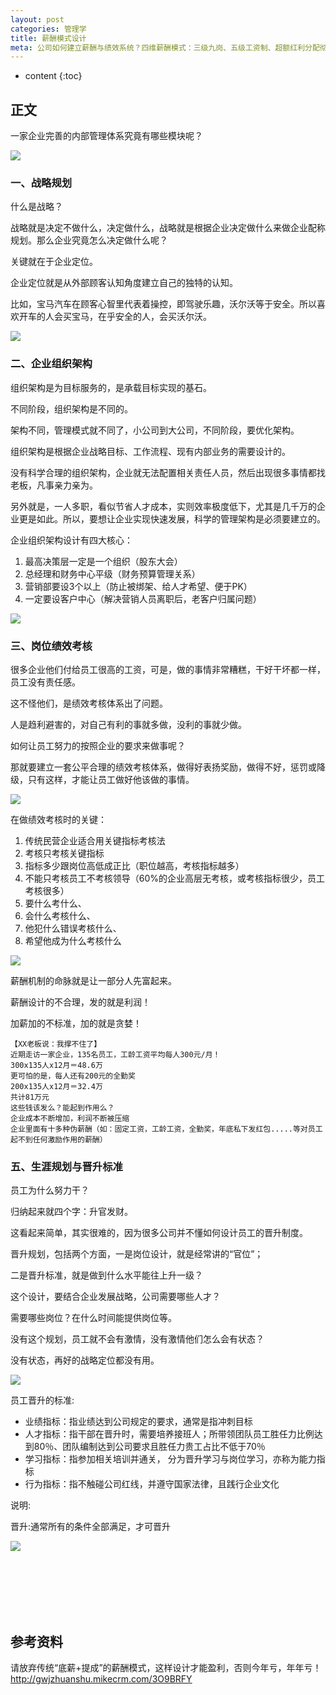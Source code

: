 ```yaml
---
layout: post
categories: 管理学
title: 薪酬模式设计
meta: 公司如何建立薪酬与绩效系统？四维薪酬模式：三级九岗、五级工资制、超额红利分配彻底激活员工！只有完善的绩效系统管理体系，员工才会看到方向，提升企业团队凝聚力，降低人才流失率。
---
```

* content
{:toc}

## 正文

一家企业完善的内部管理体系究竟有哪些模块呢？

![]({{site.baseurl}}/images/20211009/20211009112631.png)

### 一、战略规划

什么是战略？

战略就是决定不做什么，决定做什么，战略就是根据企业决定做什么来做企业配称规划。那么企业究竟怎么决定做什么呢？

关键就在于企业定位。

企业定位就是从外部顾客认知角度建立自己的独特的认知。

比如，宝马汽车在顾客心智里代表着操控，即驾驶乐趣，沃尔沃等于安全。所以喜欢开车的人会买宝马，在乎安全的人，会买沃尔沃。

![]({{site.baseurl}}/images/20211009/20211009112633.png)

### 二、企业组织架构

组织架构是为目标服务的，是承载目标实现的基石。

不同阶段，组织架构是不同的。

架构不同，管理模式就不同了，小公司到大公司，不同阶段，要优化架构。

组织架构是根据企业战略目标、工作流程、现有内部业务的需要设计的。

没有科学合理的组织架构，企业就无法配置相关责任人员，然后出现很多事情都找老板，凡事亲力亲为。

另外就是，一人多职，看似节省人才成本，实则效率极度低下，尤其是几千万的企业更是如此。所以，要想让企业实现快速发展，科学的管理架构是必须要建立的。

企业组织架构设计有四大核心：
1. 最高决策层一定是一个组织（股东大会）
2. 总经理和财务中心平级（财务预算管理关系）
3. 营销部要设3个以上（防止被绑架、给人才希望、便于PK）
4. 一定要设客户中心（解决营销人员离职后，老客户归属问题）

![]({{site.baseurl}}/images/20211009/20211009112635.png)

### 三、岗位绩效考核

很多企业他们付给员工很高的工资，可是，做的事情非常糟糕，干好干坏都一样，员工没有责任感。

这不怪他们，是绩效考核体系出了问题。

人是趋利避害的，对自己有利的事就多做，没利的事就少做。

如何让员工努力的按照企业的要求来做事呢？

那就要建立一套公平合理的绩效考核体系，做得好表扬奖励，做得不好，惩罚或降级，只有这样，才能让员工做好他该做的事情。

![]({{site.baseurl}}/images/20211009/20211009112637.png)

在做绩效考核时的关键：
1. 传统民营企业适合用关键指标考核法
2. 考核只考核关键指标
3. 指标多少跟岗位高低成正比（职位越高，考核指标越多）
4. 不能只考核员工不考核领导（60%的企业高层无考核，或考核指标很少，员工考核很多）
5. 要什么考什么、
6. 会什么考核什么、
7. 他犯什么错误考核什么、
8. 希望他成为什么考核什么

![]({{site.baseurl}}/images/20211009/20211009112639.png)

薪酬机制的命脉就是让一部分人先富起来。

薪酬设计的不合理，发的就是利润！

加薪加的不标准，加的就是贪婪！

    【XX老板说：我撑不住了】
    近期走访一家企业，135名员工，工龄工资平均每人300元/月！
    300x135人x12月＝48.6万
    更可怕的是，每人还有200元的全勤奖
    200x135人x12月＝32.4万
    共计81万元️
    这些钱该发么？能起到作用么？
    企业成本不断增加，利润不断被压缩
    企业里面有十多种伪薪酬（如：固定工资，工龄工资，全勤奖，年底私下发红包.....等对员工起不到任何激励作用的薪酬）

### 五、生涯规划与晋升标准

员工为什么努力干？

归纳起来就四个字：升官发财。

这看起来简单，其实很难的，因为很多公司并不懂如何设计员工的晋升制度。

晋升规划，包括两个方面，一是岗位设计，就是经常讲的“官位”；

二是晋升标准，就是做到什么水平能往上升一级？

这个设计，要结合企业发展战略，公司需要哪些人才？

需要哪些岗位？在什么时间能提供岗位等。

没有这个规划，员工就不会有激情，没有激情他们怎么会有状态？

没有状态，再好的战略定位都没有用。

![]({{site.baseurl}}/images/20211009/20211009112641.png)

员工晋升的标准:
* 业绩指标：指业绩达到公司规定的要求，通常是指冲刺目标 
* 人才指标：指干部在晋升时，需要培养接班人；所带领团队员工胜任力比例达到80％、团队编制达到公司要求且胜任力贵工占比不低于70％ 
* 学习指标：指参加相关培训并通关， 分为晋升学习与岗位学习，亦称为能力指标 
* 行为指标：指不触碰公司红线，并遵守国家法律，且践行企业文化

说明:

晋升:通常所有的条件全部满足，才可晋升

![]({{site.baseurl}}/images/20211009/20211009114043.png)

<br/><br/><br/><br/><br/>
## 参考资料

请放弃传统“底薪+提成”的薪酬模式，这样设计才能盈利，否则今年亏，年年亏！ <http://gwjzhuanshu.mikecrm.com/3O9BRFY>
